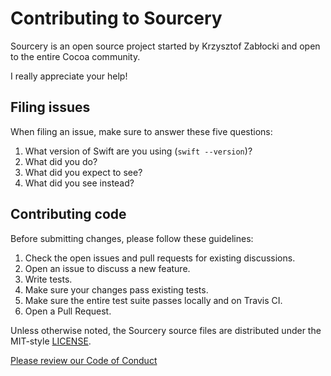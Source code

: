 # Contributing to Sourcery

Sourcery is an open source project started by Krzysztof Zabłocki and open to the entire Cocoa community.

I really appreciate your help!

## Filing issues

When filing an issue, make sure to answer these five questions:

1. What version of Swift are you using (`swift --version`)?
2. What did you do?
3. What did you expect to see?
4. What did you see instead?

## Contributing code

Before submitting changes, please follow these guidelines:

1. Check the open issues and pull requests for existing discussions.
2. Open an issue to discuss a new feature.
3. Write tests.
4. Make sure your changes pass existing tests.
5. Make sure the entire test suite passes locally and on Travis CI.
6. Open a Pull Request.

Unless otherwise noted, the Sourcery source files are distributed under
the MIT-style [LICENSE](LICENSE).

[Please review our Code of Conduct](https://github.com/krzysztofzablocki/Sourcery/blob/master/CODE_OF_CONDUCT.md)

